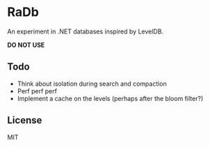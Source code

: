 # RaDb

An experiment in .NET databases inspired by LevelDB.

__DO NOT USE__

## Todo

* Think about isolation during search and compaction
* Perf perf perf
* Implement a cache on the levels (perhaps after the bloom filter?)

## License

MIT